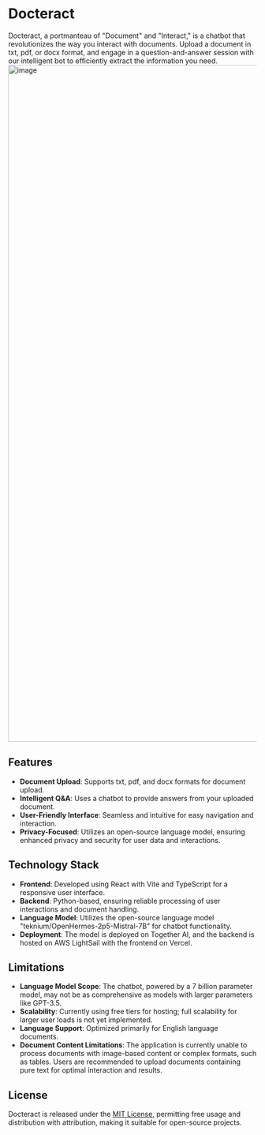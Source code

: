 # Docteract

Docteract, a portmanteau of "Document" and "Interact," is a chatbot that revolutionizes the way you interact with documents. Upload a document in txt, pdf, or docx format, and engage in a question-and-answer session with our intelligent bot to efficiently extract the information you need.
<img width="1372" alt="image" src="https://github.com/jmgb27/Docteract/assets/65794951/36b5d93a-0824-4111-ab28-d55001e8d18e">


## Features

-   **Document Upload**: Supports txt, pdf, and docx formats for document upload.
-   **Intelligent Q&A**: Uses a chatbot to provide answers from your uploaded document.
-   **User-Friendly Interface**: Seamless and intuitive for easy navigation and interaction.
-   **Privacy-Focused**: Utilizes an open-source language model, ensuring enhanced privacy and security for user data and interactions.

## Technology Stack

-   **Frontend**: Developed using React with Vite and TypeScript for a responsive user interface.
-   **Backend**: Python-based, ensuring reliable processing of user interactions and document handling.
-   **Language Model**: Utilizes the open-source language model "teknium/OpenHermes-2p5-Mistral-7B" for chatbot functionality.
-   **Deployment**: The model is deployed on Together AI, and the backend is hosted on AWS LightSail with the frontend on Vercel.

## Limitations

-   **Language Model Scope**: The chatbot, powered by a 7 billion parameter model, may not be as comprehensive as models with larger parameters like GPT-3.5.
-   **Scalability**: Currently using free tiers for hosting; full scalability for larger user loads is not yet implemented.
-   **Language Support**: Optimized primarily for English language documents.
-   **Document Content Limitations**: The application is currently unable to process documents with image-based content or complex formats, such as tables. Users are recommended to upload documents containing pure text for optimal interaction and results.

## License

Docteract is released under the [MIT License](https://opensource.org/licenses/MIT), permitting free usage and distribution with attribution, making it suitable for open-source projects.
